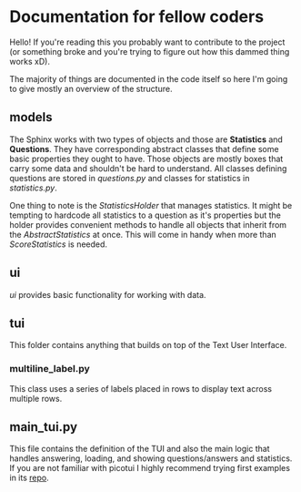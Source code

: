 # Documentation for fellow coders
Hello!
If you're reading this you probably want to contribute to the project
(or something broke and you're trying to figure out how this dammed thing works xD).

The majority of things are documented in the code itself so here I'm going to give mostly an
overview of the structure.

## models
The Sphinx works with two types of objects and those are **Statistics** and **Questions**.
They have corresponding abstract classes that define some basic properties they ought to have.
Those objects are mostly boxes that carry some data and shouldn't be hard to understand.
All classes defining questions are stored in *questions.py* and classes for statistics in
*statistics.py*.

One thing to note is the *StatisticsHolder* that manages statistics.
It might be tempting to hardcode all statistics to a question as it's properties but the holder
provides convenient methods to handle all objects that inherit from the *AbstractStatistics*
at once.
This will come in handy when more than *ScoreStatistics* is needed.

## ui
*ui* provides basic functionality for working with data.

## tui
This folder contains anything that builds on top of the Text User Interface.

### multiline_label.py
This class uses a series of labels placed in rows to display text across multiple rows.


## main_tui.py
This file contains the definition of the TUI and also the main logic that handles
answering, loading, and showing questions/answers and statistics.
If you are not familiar with picotui I highly recommend trying first examples in its 
[repo](https://github.com/pfalcon/picotui).
